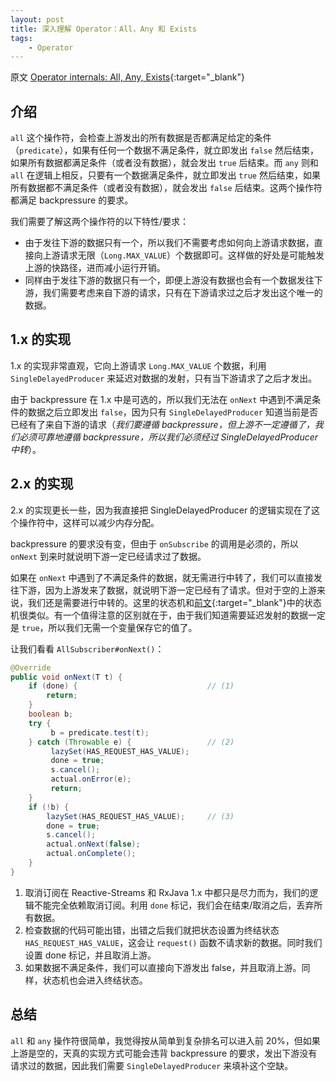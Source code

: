 ```yaml
---
layout: post
title: 深入理解 Operator：All，Any 和 Exists
tags:
    - Operator
---
```


原文 [Operator internals: All, Any, Exists](http://akarnokd.blogspot.com/2015/10/operator-internals-all.html){:target="_blank"}

## 介绍

`all` 这个操作符，会检查上游发出的所有数据是否都满足给定的条件（`predicate`），如果有任何一个数据不满足条件，就立即发出 `false` 然后结束，如果所有数据都满足条件（或者没有数据），就会发出 `true` 后结束。而 `any` 则和 `all` 在逻辑上相反，只要有一个数据满足条件，就立即发出 `true` 然后结束，如果所有数据都不满足条件（或者没有数据），就会发出 `false` 后结束。这两个操作符都满足 backpressure 的要求。

我们需要了解这两个操作符的以下特性/要求：

+ 由于发往下游的数据只有一个，所以我们不需要考虑如何向上游请求数据，直接向上游请求无限（`Long.MAX_VALUE`）个数据即可。这样做的好处是可能触发上游的快路径，进而减小运行开销。
+ 同样由于发往下游的数据只有一个，即便上游没有数据也会有一个数据发往下游，我们需要考虑来自下游的请求，只有在下游请求过之后才发出这个唯一的数据。

## 1.x 的实现

1.x 的实现非常直观，它向上游请求 `Long.MAX_VALUE` 个数据，利用 `SingleDelayedProducer` 来延迟对数据的发射，只有当下游请求了之后才发出。

由于 backpressure 在 1.x 中是可选的，所以我们无法在 `onNext` 中遇到不满足条件的数据之后立即发出 `false`，因为只有 `SingleDelayedProducer` 知道当前是否已经有了来自下游的请求（_我们要遵循 backpressure，但上游不一定遵循了，我们必须可靠地遵循 backpressure，所以我们必须经过 SingleDelayedProducer 中转_）。

## 2.x 的实现

2.x 的实现更长一些，因为我直接把 SingleDelayedProducer 的逻辑实现在了这个操作符中，这样可以减少内存分配。

backpressure 的要求没有变，但由于 `onSubscribe` 的调用是必须的，所以 `onNext` 到来时就说明下游一定已经请求过了数据。

如果在 `onNext` 中遇到了不满足条件的数据，就无需进行中转了，我们可以直接发往下游，因为上游发来了数据，就说明下游一定已经有了请求。但对于空的上游来说，我们还是需要进行中转的。这里的状态机和[前文](/AdvancedRxJava/2016/06/04/operator-concurrency-primitives-4/index.html){:target="_blank"}中的状态机很类似。有一个值得注意的区别就在于，由于我们知道需要延迟发射的数据一定是 `true`，所以我们无需一个变量保存它的值了。

让我们看看 `AllSubscriber#onNext()`：

~~~ java
@Override
public void onNext(T t) {
    if (done) {                             // (1)
        return;
    }
    boolean b;
    try {
         b = predicate.test(t);
    } catch (Throwable e) {                 // (2)
         lazySet(HAS_REQUEST_HAS_VALUE);
         done = true;
         s.cancel();
         actual.onError(e);
         return;
    }
    if (!b) {
        lazySet(HAS_REQUEST_HAS_VALUE);     // (3)
        done = true;
        s.cancel();
        actual.onNext(false);
        actual.onComplete();
    }
}
~~~

1. 取消订阅在 Reactive-Streams 和 RxJava 1.x 中都只是尽力而为，我们的逻辑不能完全依赖取消订阅。利用 `done` 标记，我们会在结束/取消之后，丢弃所有数据。
2. 检查数据的代码可能出错，出错之后我们就把状态设置为终结状态 `HAS_REQUEST_HAS_VALUE`，这会让 `request()` 函数不请求新的数据。同时我们设置 done 标记，并且取消上游。
3. 如果数据不满足条件，我们可以直接向下游发出 false，并且取消上游。同样，状态机也会进入终结状态。

## 总结

`all` 和 `any` 操作符很简单，我觉得按从简单到复杂排名可以进入前 20%，但如果上游是空的，天真的实现方式可能会违背 backpressure 的要求，发出下游没有请求过的数据，因此我们需要 `SingleDelayedProducer` 来填补这个空缺。

